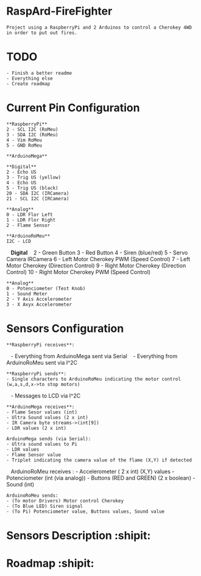 # RaspArd-FireFighter

    Project using a RaspberryPi and 2 Arduinos to control a Cherokey 4WD in order to put out fires.

# TODO

    - Finish a better readme
    - Everything else
    - Create roadmap

# Current Pin Configuration
    
    **RaspberryPi**
    2 - SCL I2C (RoMeu)
    3 - SDA I2C (RoMeu)
    4 - Vim RoMeu
    5 - GND RoMeu

    **ArduinoMega**
    
    **Digital**
    2 - Echo US
    3 - Trig US (yellow)
    4 - Echo US
    5 - Trig US (black)
    20 - SDA I2C (IRCamera)
    21 - SCL I2C (IRCamera)
   
    **Analog**
    0 - LDR Flor Left
    1 - LDR Flor Right
    2 - Flame Sensor

    **ArduinoRoMeu**
    I2C - LCD
    
    **Digital**
    2 - Green Button
    3 - Red Button
    4 - Siren (blue/red)
    5 - Servo Camera IRCamera
    6 - Left Motor Cherokey PWM (Speed Control)
    7 - Left Motor Cherokey (Direction Control)
    9 - Right Motor Cherokey (Direction Control)
    10 - Right Motor Cherokey PWM (Speed Control)
   
    **Analog**
    0 - Potenciometer (Test Knob)
    1 - Sound Meter
    2 - Y Axis Accelerometer
    3 - X Axyx Accelerometer

# Sensors Configuration

    **RaspberryPi receives**:
    - Everything from ArduinoMega sent via Serial
    - Everything from ArduinoRoMeu sent via I^2C
    
    **RaspberryPi sends**:
    - Single characters to ArduinoRoMeu indicating the motor control (w,a,s,d,x->to stop motors) 
    - Messages to LCD via I^2C

    **ArduinoMega receives**:
    - Flame Sesor values (int)
    - Ultra Sound values (2 x int) 
    - IR Camera byte streams->(int[9])
    - LDR values (2 x int)
    
    ArduinoMega sends (via Serial):
    - Ultra sound values to Pi
    - LDR values
    - Flame Sensor value
    - Triplet indicating the camera value of the flame (X,Y) if detected

    ArduinoRoMeu receives :
    - Accelerometer ( 2 x int) (X,Y) values
    - Potenciometer (int (via analog))
    - Buttons (RED and GREEN) (2 x boolean)
    - Sound (int)
    
    ArduinoRoMeu sends:
    - (To motor Drivers) Motor control Cherokey
    - (To Blue LED) Siren signal 
    - (To Pi) Potenciometer value, Buttons values, Sound value

# Sensors Description :shipit:

# Roadmap :shipit:

